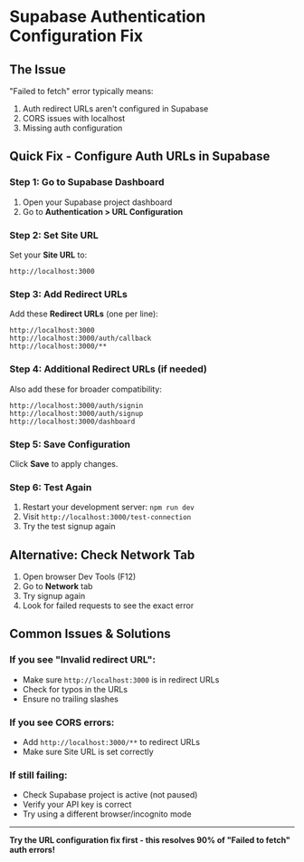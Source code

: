 # Supabase Authentication Configuration Fix

## The Issue
"Failed to fetch" error typically means:
1. Auth redirect URLs aren't configured in Supabase
2. CORS issues with localhost
3. Missing auth configuration

## Quick Fix - Configure Auth URLs in Supabase

### Step 1: Go to Supabase Dashboard
1. Open your Supabase project dashboard
2. Go to **Authentication > URL Configuration**

### Step 2: Set Site URL
Set your **Site URL** to:
```
http://localhost:3000
```

### Step 3: Add Redirect URLs
Add these **Redirect URLs** (one per line):
```
http://localhost:3000
http://localhost:3000/auth/callback
http://localhost:3000/**
```

### Step 4: Additional Redirect URLs (if needed)
Also add these for broader compatibility:
```
http://localhost:3000/auth/signin
http://localhost:3000/auth/signup
http://localhost:3000/dashboard
```

### Step 5: Save Configuration
Click **Save** to apply changes.

### Step 6: Test Again
1. Restart your development server: `npm run dev`
2. Visit `http://localhost:3000/test-connection`
3. Try the test signup again

## Alternative: Check Network Tab
1. Open browser Dev Tools (F12)
2. Go to **Network** tab
3. Try signup again
4. Look for failed requests to see the exact error

## Common Issues & Solutions

### If you see "Invalid redirect URL":
- Make sure `http://localhost:3000` is in redirect URLs
- Check for typos in the URLs
- Ensure no trailing slashes

### If you see CORS errors:
- Add `http://localhost:3000/**` to redirect URLs
- Make sure Site URL is set correctly

### If still failing:
- Check Supabase project is active (not paused)
- Verify your API key is correct
- Try using a different browser/incognito mode

---

**Try the URL configuration fix first - this resolves 90% of "Failed to fetch" auth errors!**
